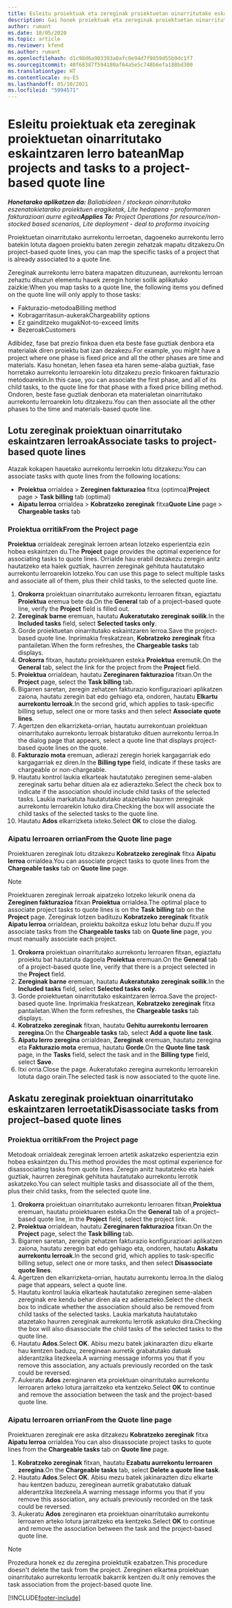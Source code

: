 ```yaml
---
title: Esleitu proiektuak eta zereginak proiektuetan oinarritutako eskaintzaren lerro batean
description: Gai honek proiektuak eta zereginak proiektuetan oinarritutako ataza lerro batera mapatzeko moduari buruzko informazioa eskaintzen du.
author: rumant
ms.date: 10/05/2020
ms.topic: article
ms.reviewer: kfend
ms.author: rumant
ms.openlocfilehash: d1c98d6a903393a0afc0e94d7f9859d55b9dc1f7
ms.sourcegitcommit: 40f68387f594180af64a5e5c748b6efa188bd300
ms.translationtype: HT
ms.contentlocale: eu-ES
ms.lasthandoff: 05/10/2021
ms.locfileid: "5994571"
---
```

# <a name="map-projects-and-tasks-to-a-project-based-quote-line"></a><span data-ttu-id="eed1f-103">Esleitu proiektuak eta zereginak proiektuetan oinarritutako eskaintzaren lerro batean</span><span class="sxs-lookup"><span data-stu-id="eed1f-103">Map projects and tasks to a project-based quote line</span></span>

<span data-ttu-id="eed1f-104">_**Honetarako aplikatzen da:** Baliabideen / stockean oinarritutako eszenatokietarako proiektuen eragiketak, Lite hedapena - proformaren fakturazioari aurre egitea_</span><span class="sxs-lookup"><span data-stu-id="eed1f-104">_**Applies To:** Project Operations for resource/non-stocked based scenarios, Lite deployment - deal to proforma invoicing_</span></span>

<span data-ttu-id="eed1f-105">Proiektuetan oinarritutako aurrekontu lerroetan, dagoeneko aurrekontu lerro batekin lotuta dagoen proiektu baten zeregin zehatzak mapatu ditzakezu.</span><span class="sxs-lookup"><span data-stu-id="eed1f-105">On project-based quote lines, you can map the specific tasks of a project that is already associated to a quote line.</span></span>

<span data-ttu-id="eed1f-106">Zereginak aurrekontu lerro batera mapatzen dituzunean, aurrekontu lerroan zehaztu dituzun elementu hauek zeregin horiei soilik aplikatuko zaizkie:</span><span class="sxs-lookup"><span data-stu-id="eed1f-106">When you map tasks to a quote line, the following items you defined on the quote line will only apply to those tasks:</span></span>

- <span data-ttu-id="eed1f-107">Fakturazio-metodoa</span><span class="sxs-lookup"><span data-stu-id="eed1f-107">Billing method</span></span>
- <span data-ttu-id="eed1f-108">Kobragarritasun-aukerak</span><span class="sxs-lookup"><span data-stu-id="eed1f-108">Chargeability options</span></span>
- <span data-ttu-id="eed1f-109">Ez gainditzeko mugak</span><span class="sxs-lookup"><span data-stu-id="eed1f-109">Not-to-exceed limits</span></span>
- <span data-ttu-id="eed1f-110">Bezeroak</span><span class="sxs-lookup"><span data-stu-id="eed1f-110">Customers</span></span>

<span data-ttu-id="eed1f-111">Adibidez, fase bat prezio finkoa duen eta beste fase guztiak denbora eta materialak diren proiektu bat izan dezakezu.</span><span class="sxs-lookup"><span data-stu-id="eed1f-111">For example, you might have a project where one phase is fixed price and all the other phases are time and materials.</span></span> <span data-ttu-id="eed1f-112">Kasu honetan, lehen fasea eta haren seme-alaba guztiak, fase horretako aurrekontu lerroarekin lotu ditzakezu prezio finkoaren fakturazio metodoarekin.</span><span class="sxs-lookup"><span data-stu-id="eed1f-112">In this case, you can associate the first phase, and all of its child tasks, to the quote line for that phase with a fixed price billing method.</span></span> <span data-ttu-id="eed1f-113">Ondoren, beste fase guztiak denboran eta materialetan oinarritutako aurrekontu lerroarekin lotu ditzakezu.</span><span class="sxs-lookup"><span data-stu-id="eed1f-113">You can then associate all the other phases to the time and materials-based quote line.</span></span>

## <a name="associate-tasks-to-project-based-quote-lines"></a><span data-ttu-id="eed1f-114">Lotu zereginak proiektuan oinarritutako eskaintzaren lerroak</span><span class="sxs-lookup"><span data-stu-id="eed1f-114">Associate tasks to project-based quote lines</span></span>

<span data-ttu-id="eed1f-115">Atazak kokapen hauetako aurrekontu lerroekin lotu ditzakezu:</span><span class="sxs-lookup"><span data-stu-id="eed1f-115">You can associate tasks with quote lines from the following locations:</span></span>

- <span data-ttu-id="eed1f-116">**Proiektua** orrialdea > **Zereginen fakturazioa** fitxa (optimoa)</span><span class="sxs-lookup"><span data-stu-id="eed1f-116">**Project** page > **Task billing** tab (optimal)</span></span>
- <span data-ttu-id="eed1f-117">**Aipatu lerroa** orrialdea > **Kobratzeko zereginak** fitxa</span><span class="sxs-lookup"><span data-stu-id="eed1f-117">**Quote Line** page > **Chargeable tasks** tab</span></span> 

### <a name="from-the-project-page"></a><span data-ttu-id="eed1f-118">Proiektua orritik</span><span class="sxs-lookup"><span data-stu-id="eed1f-118">From the Project page</span></span>

<span data-ttu-id="eed1f-119">**Proiektua** orrialdeak zereginak lerroen artean lotzeko esperientzia ezin hobea eskaintzen du.</span><span class="sxs-lookup"><span data-stu-id="eed1f-119">The **Project** page provides the optimal experience for associating tasks to quote lines.</span></span> <span data-ttu-id="eed1f-120">Orrialde hau erabil dezakezu zeregin anitz hautatzeko eta haiek guztiak, haurren zereginak gehituta hautatutako aurrekontu lerroarekin lotzeko.</span><span class="sxs-lookup"><span data-stu-id="eed1f-120">You can use this page to select multiple tasks and associate all of them, plus their child tasks, to the selected quote line.</span></span>

1. <span data-ttu-id="eed1f-121">**Orokorra** proiektuan oinarritutako aurrekontu lerroaren fitxan, egiaztatu **Proiektua** eremua bete da.</span><span class="sxs-lookup"><span data-stu-id="eed1f-121">On the **General** tab of a project–based quote line, verify the **Project** field is filled out.</span></span>
2. <span data-ttu-id="eed1f-122">**Zereginak barne** eremuan, hautatu **Aukeratutako zereginak soilik**.</span><span class="sxs-lookup"><span data-stu-id="eed1f-122">In the **Included tasks** field, select **Selected tasks only**.</span></span>
3. <span data-ttu-id="eed1f-123">Gorde proiektuetan oinarritutako eskaintzaren lerroa.</span><span class="sxs-lookup"><span data-stu-id="eed1f-123">Save the project-based quote line.</span></span> <span data-ttu-id="eed1f-124">Inprimakia freskatzean, **Kobratzeko zereginak** fitxa pantailetan.</span><span class="sxs-lookup"><span data-stu-id="eed1f-124">When the form refreshes, the **Chargeable tasks** tab displays.</span></span>
4. <span data-ttu-id="eed1f-125">**Orokorra** fitxan, hautatu proiektuaren esteka **Proiektua** eremutik.</span><span class="sxs-lookup"><span data-stu-id="eed1f-125">On the **General** tab, select the link for the project from the **Project** field.</span></span>
5. <span data-ttu-id="eed1f-126">**Proiektua** orrialdean, hautatu **Zereginaren fakturazioa** fitxan.</span><span class="sxs-lookup"><span data-stu-id="eed1f-126">On the **Project** page, select the **Task billing** tab.</span></span>
6. <span data-ttu-id="eed1f-127">Bigarren saretan, zeregin zehatzen fakturazio konfigurazioari aplikatzen zaiona, hautatu zeregin bat edo gehiago eta, ondoren, hautatu **Elkartu aurrekontu lerroak**.</span><span class="sxs-lookup"><span data-stu-id="eed1f-127">In the second grid, which applies to task-specific billing setup, select one or more tasks and then select **Associate quote lines**.</span></span>
7. <span data-ttu-id="eed1f-128">Agertzen den elkarrizketa-orrian, hautatu aurrekontuan proiektuan oinarritutako aurrekontu lerroak bistaratuko dituen aurrekontu lerroa.</span><span class="sxs-lookup"><span data-stu-id="eed1f-128">In the dialog page that appears, select a quote line that displays project-based quote lines on the quote.</span></span>
8. <span data-ttu-id="eed1f-129">**Fakturazio mota** eremuan, adierazi zeregin horiek kargagarriak edo kargagarriak ez diren.</span><span class="sxs-lookup"><span data-stu-id="eed1f-129">In the **Billing type** field, indicate if these tasks are chargeable or non-chargeable.</span></span>
9. <span data-ttu-id="eed1f-130">Hautatu kontrol laukia elkarteak hautatutako zereginen seme-alaben zereginak sartu behar dituen ala ez adierazteko.</span><span class="sxs-lookup"><span data-stu-id="eed1f-130">Select the check box to indicate if the association should include child tasks of the selected tasks.</span></span> <span data-ttu-id="eed1f-131">Laukia markatuta hautatutako atazetako haurren zereginak aurrekontu lerroarekin lotuko dira.</span><span class="sxs-lookup"><span data-stu-id="eed1f-131">Checking the box will associate the child tasks of the selected tasks to the quote line.</span></span>
10. <span data-ttu-id="eed1f-132">Hautatu **Ados** elkarrizketa ixteko.</span><span class="sxs-lookup"><span data-stu-id="eed1f-132">Select **OK** to close the dialog.</span></span>

### <a name="from-the-quote-line-page"></a><span data-ttu-id="eed1f-133">Aipatu lerroaren orrian</span><span class="sxs-lookup"><span data-stu-id="eed1f-133">From the Quote line page</span></span>

<span data-ttu-id="eed1f-134">Proiektuaren zereginak lotu ditzakezu **Kobratzeko zereginak** fitxa **Aipatu lerroa** orrialdea.</span><span class="sxs-lookup"><span data-stu-id="eed1f-134">You can associate project tasks to quote lines from the **Chargeable tasks** tab on **Quote line** page.</span></span>

>[!NOTE]
><span data-ttu-id="eed1f-135">Proiektuaren zereginak lerroak aipatzeko lotzeko lekurik onena da **Zereginen fakturazioa** fitxan **Proiektua** orrialdea.</span><span class="sxs-lookup"><span data-stu-id="eed1f-135">The optimal place to associate project tasks to quote lines is on the **Task billing** tab on the **Project** page.</span></span> <span data-ttu-id="eed1f-136">Zereginak lotzen badituzu **Kobratzeko zereginak** fitxatik **Aipatu lerroa** orrialdean, proiektu bakoitza eskuz lotu behar duzu.</span><span class="sxs-lookup"><span data-stu-id="eed1f-136">If you associate tasks from the **Chargeable tasks** tab on **Quote line** page, you must manually associate each project.</span></span>

1. <span data-ttu-id="eed1f-137">**Orokorra** proiektuan oinarritutako aurrekontu lerroaren fitxan, egiaztatu proiektu bat hautatuta dagoela **Proiektua** eremuan.</span><span class="sxs-lookup"><span data-stu-id="eed1f-137">On the **General** tab of a project–based quote line, verify that there is a project selected in the **Project** field.</span></span>
2. <span data-ttu-id="eed1f-138">**Zereginak barne** eremuan, hautatu **Aukeratutako zereginak soilik**.</span><span class="sxs-lookup"><span data-stu-id="eed1f-138">In the **Included tasks** field, select **Selected tasks only**.</span></span>
3. <span data-ttu-id="eed1f-139">Gorde proiektuetan oinarritutako eskaintzaren lerroa.</span><span class="sxs-lookup"><span data-stu-id="eed1f-139">Save the project-based quote line.</span></span> <span data-ttu-id="eed1f-140">Inprimakia freskatzean, **Kobratzeko zereginak** fitxa pantailetan.</span><span class="sxs-lookup"><span data-stu-id="eed1f-140">When the form refreshes, the **Chargeable tasks** tab displays.</span></span>
4. <span data-ttu-id="eed1f-141">**Kobratzeko zereginak** fitxan, hautatu **Gehitu aurrekontu lerroaren zeregina**.</span><span class="sxs-lookup"><span data-stu-id="eed1f-141">On the **Chargeable tasks** tab, select **Add a quote line task**.</span></span>
5. <span data-ttu-id="eed1f-142">**Aipatu lerro zeregina** orrialdean, **Zereginak** eremuan, hautatu zeregina eta **Fakturazio mota** eremua, hautatu **Gorde**.</span><span class="sxs-lookup"><span data-stu-id="eed1f-142">On the **Quote line task** page, in the **Tasks** field, select the task and in the **Billing type** field, select **Save**.</span></span> 
6. <span data-ttu-id="eed1f-143">Itxi orria.</span><span class="sxs-lookup"><span data-stu-id="eed1f-143">Close the page.</span></span> <span data-ttu-id="eed1f-144">Aukeratutako zeregina aurrekontu lerroarekin lotuta dago orain.</span><span class="sxs-lookup"><span data-stu-id="eed1f-144">The selected task is now associated to the quote line.</span></span>

## <a name="disassociate-tasks-from-projectbased-quote-lines"></a><span data-ttu-id="eed1f-145">Askatu zereginak proiektuan oinarritutako eskaintzaren lerroetatik</span><span class="sxs-lookup"><span data-stu-id="eed1f-145">Disassociate tasks from project–based quote lines</span></span>

### <a name="from-the-project-page"></a><span data-ttu-id="eed1f-146">Proiektua orritik</span><span class="sxs-lookup"><span data-stu-id="eed1f-146">From the Project page</span></span>

<span data-ttu-id="eed1f-147">Metodoak orrialdeak zereginak lerroen artetik askatzeko esperientzia ezin hobea eskaintzen du.</span><span class="sxs-lookup"><span data-stu-id="eed1f-147">This method provides the most optimal experience for disassociating tasks from quote lines.</span></span> <span data-ttu-id="eed1f-148">Zeregin anitz hautatzeko eta haiek guztiak, haurren zereginak gehituta hautatutako aurrekontu lerrotik askatzeko.</span><span class="sxs-lookup"><span data-stu-id="eed1f-148">You can select multiple tasks and disassociate all of the them, plus their child tasks, from the selected quote line.</span></span>

1. <span data-ttu-id="eed1f-149">**Orokorra** proiektuan oinarritutako aurrekontu lerroaren fitxan,**Proiektua** eremuan, hautatu proiektuaren esteka.</span><span class="sxs-lookup"><span data-stu-id="eed1f-149">On the **General** tab of a project–based quote line, in the **Project** field, select the project link.</span></span>
2. <span data-ttu-id="eed1f-150">**Proiektua** orrialdean, hautatu **Zereginaren fakturazioa** fitxan.</span><span class="sxs-lookup"><span data-stu-id="eed1f-150">On the **Project** page, select the **Task billing** tab.</span></span>
3. <span data-ttu-id="eed1f-151">Bigarren saretan, zeregin zehatzen fakturazio konfigurazioari aplikatzen zaiona, hautatu zeregin bat edo gehiago eta, ondoren, hautatu **Askatu aurrekontu lerroak**.</span><span class="sxs-lookup"><span data-stu-id="eed1f-151">In the second grid, which applies to task-specific billing setup, select one or more tasks, and then select **Disassociate quote lines**.</span></span>
4. <span data-ttu-id="eed1f-152">Agertzen den elkarrizketa-orrian, hautatu aurrekontu lerroa.</span><span class="sxs-lookup"><span data-stu-id="eed1f-152">In the dialog page that appears, select a quote line.</span></span>
5. <span data-ttu-id="eed1f-153">Hautatu kontrol laukia elkarteak hautatutako zereginen seme-alaben zereginak ere kendu behar diren ala ez adierazteko.</span><span class="sxs-lookup"><span data-stu-id="eed1f-153">Select the check box to indicate whether the association should also be removed from child tasks of the selected tasks.</span></span> <span data-ttu-id="eed1f-154">Laukia markatuta hautatutako atazetako haurren zereginak aurrekontu lerrotik askatuko dira.</span><span class="sxs-lookup"><span data-stu-id="eed1f-154">Checking the box will also disassociate the child tasks of the selected tasks to the quote line.</span></span>
6. <span data-ttu-id="eed1f-155">Hautatu **Ados**.</span><span class="sxs-lookup"><span data-stu-id="eed1f-155">Select **OK**.</span></span> <span data-ttu-id="eed1f-156">Abisu mezu batek jakinarazten dizu elkarte hau kentzen baduzu, zereginean aurretik grabatutako datuak alderantzika litezkeela.</span><span class="sxs-lookup"><span data-stu-id="eed1f-156">A warning message informs you that if you remove this association, any actuals previously recorded on the task could be reversed.</span></span> 
7. <span data-ttu-id="eed1f-157">Aukeratu **Ados** zereginaren eta proiektuan oinarritutako aurrekontu lerroaren arteko lotura jarraitzeko eta kentzeko.</span><span class="sxs-lookup"><span data-stu-id="eed1f-157">Select **OK** to continue and remove the association between the task and the project-based quote line.</span></span>

### <a name="from-the-quote-line-page"></a><span data-ttu-id="eed1f-158">Aipatu lerroaren orrian</span><span class="sxs-lookup"><span data-stu-id="eed1f-158">From the Quote line page</span></span>

<span data-ttu-id="eed1f-159">Proiektuaren zereginak ere aska ditzakezu **Kobratzeko zereginak** fitxa **Aipatu lerroa** orrialdea.</span><span class="sxs-lookup"><span data-stu-id="eed1f-159">You can also disassociate project tasks to quote lines from the **Chargeable tasks** tab on **Quote line** page.</span></span>

1. <span data-ttu-id="eed1f-160">**Kobratzeko zereginak** fitxan, hautatu **Ezabatu aurrekontu lerroaren zeregina**.</span><span class="sxs-lookup"><span data-stu-id="eed1f-160">On the **Chargeable tasks** tab, select **Delete a quote line task**.</span></span>
2. <span data-ttu-id="eed1f-161">Hautatu **Ados**.</span><span class="sxs-lookup"><span data-stu-id="eed1f-161">Select **OK**.</span></span> <span data-ttu-id="eed1f-162">Abisu mezu batek jakinarazten dizu elkarte hau kentzen baduzu, zereginean aurretik grabatutako datuak alderantzika litezkeela.</span><span class="sxs-lookup"><span data-stu-id="eed1f-162">A warning message informs you that if you remove this association, any actuals previously recorded on the task could be reversed.</span></span> 
3. <span data-ttu-id="eed1f-163">Aukeratu **Ados** zereginaren eta proiektuan oinarritutako aurrekontu lerroaren arteko lotura jarraitzeko eta kentzeko.</span><span class="sxs-lookup"><span data-stu-id="eed1f-163">Select **OK** to continue and remove the association between the task and the project-based quote line.</span></span>

>[!NOTE]
> <span data-ttu-id="eed1f-164">Prozedura honek ez du zeregina proiektutik ezabatzen.</span><span class="sxs-lookup"><span data-stu-id="eed1f-164">This procedure doesn't delete the task from the project.</span></span> <span data-ttu-id="eed1f-165">Zereginen elkartea proiektuan oinarritutako aurrekontu lerroatik bakarrik kentzen du.</span><span class="sxs-lookup"><span data-stu-id="eed1f-165">It only removes the task association from the project-based quote line.</span></span>


[!INCLUDE[footer-include](../../includes/footer-banner.md)]